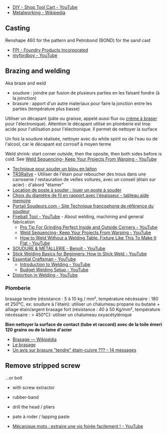 - [DIY - Shop Tool Cart - YouTube](https://www.youtube.com/watch?v=KyISgG2FLBU)
- [Metalworking - Wikipedia](https://en.wikipedia.org/wiki/Metalworking)

## Casting

Renshape 460 for the pattern and Petrobond (BOND) for the sand cast

- [FPI - Foundry Products Incorporated](http://www.foundryproductsonline.com/)
- [myfordboy - YouTube](https://www.youtube.com/channel/UCNC9gjgYrzLfyMQmp31DnjA)

## Brazing and welding

Aka braze and weld

- soudure : joindre par fusion de plusieurs parties en les faisant fondre (à  la joinction)
- brasure : apport d'un autre materiaux pour faire la jonction entre les parties (température plus basse)

Utiliser un décapant (pâte ou graisse, appelé aussi flux ou [crème à braser](https://fr.wikipedia.org/wiki/Cr%C3%A8me_%C3%A0_braser) pour l'électronique). Attention le décapant utilisé en plomberie est trop acide pour l'utilisation pour l'électronique.
Il permet de nettoyer la surface

Un fois la soudure réalisée, nettoyer avec du white spirit ou de l'eau ou de l'alcool, car le décapant est corrosif à moyen terme

Weld shrink: start corner outside, then the oposite, then both sides before is cold. See [Weld Sequencing- Keep Your Projects From Warping - YouTube](https://www.youtube.com/watch?v=lL98oE2NaQg)

- [Technique pour souder un bijou en laiton](http://metal-connexion.fr/forum/technique-pour-souder-un-bijou-en-laiton-t2183.html#p25920)
- [TR3Rallye](http://www.trregisterfrance.com/TR3rallye/TR3Rallye_caisse2/TR3rallye_caisse2_1.htm) - Utiliser de l'étain pour reboucher des trous dans une carroserie / restauration de veilles voitures, avec un conseil (étain sur acier) : d'abord "étamer"
- [Location de poste à souder : louer un poste à souder](https://poste-a-souder.ooreka.fr/comprendre/location-poste-a-souder)
- [Choix du diamètre de fil en rapport avec l'épaisseur - tableau aide memoire](https://www.soudeurs.com/les-novices-les-neophytes-et-les-bricoleurs-soudeurs/3609-tableau-aide-memoire.html)
- [Portail Soudeurs.com - Site Technique francophone de référence du soudeur](https://www.soudeurs.com/)
- [Fireball Tool - YouTube](https://www.youtube.com/@FireballTool) - About welding, machining and general fabrication
	- [Pro Tip For Grinding Perfect Inside and Outside Corners - YouTube](https://www.youtube.com/watch?v=pBfarxEoEoU)
	- [Weld Sequencing- Keep Your Projects From Warping - YouTube](https://www.youtube.com/watch?v=lL98oE2NaQg)
	- [How to Weld Without a Welding Table. Fixture Like This To Make It Flat - YouTube](https://www.youtube.com/watch?v=-PQLbdILaSU)
- [SOUDURE & MÉTALLERIE - Benoît - YouTube](https://www.youtube.com/@Soudure_Metallerie)
- [Stick Welding Basics for Beginners: How to Stick Weld - YouTube](https://www.youtube.com/watch?v=pMtqDWUpJds)
- [Essential Craftsman - YouTube](https://www.youtube.com/@essentialcraftsman)
	- [Introduction to Welding - YouTube](https://www.youtube.com/watch?v=jy5wRgNOIkE)
	- [Budget Welding Setup - YouTube](https://www.youtube.com/watch?v=40qxyX6HpvI)
- [Distortion in Welding - YouTube](https://www.youtube.com/watch?v=ABoD0llybPk)

### Plomberie

brasage tendre (résistance : 5 à 10 kg / mm², température nécéssaire : 180 et 250°C, ex: soudure à l'étain): utiliser un chalumeau propane ou butane + alliage étain/argent
brasage fort (résistance : 40 à 50 Kg/mm², température nécéssaire : > 450°C): utiliser un chalumeau oxyacétylénique


**Bien nettoyer la surface de contact (tube et raccord) avec de la toile émeri 120 grains ou de la laine d'acier**

- [Brasage — Wikipédia](https://fr.wikipedia.org/wiki/Brasage)
- [Le brasage](http://herve.silve.pagesperso-orange.fr/brasage.htm)
- [Un avis sur brasure "tendre" étain-cuivre ??? - 14 messages](https://www.forumconstruire.com/construire/topic-99290.php#1275876)

## Remove stripped screw

...or bolt

- with screw extractor
- rubber-band
- drill the head / pliers
- pate à roder / lapping paste

- [Mécanique moto : extraire une vis foirée facilement ! - YouTube](https://www.youtube.com/watch?v=lNRpww-45Oo)
